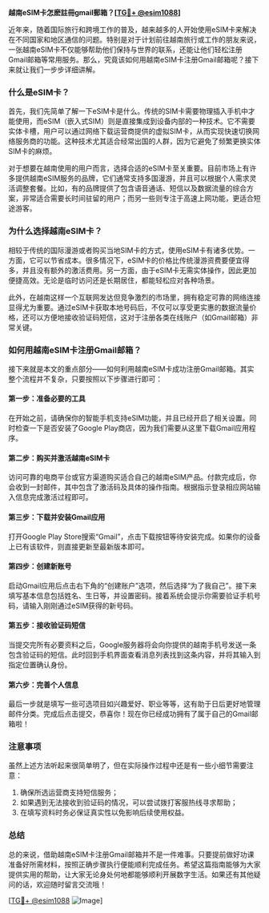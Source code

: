**越南eSIM卡怎麽註冊gmail郵箱？[[TG💪+ @esim1088](https://t.me/s/esim1088)]**

近年来，随着国际旅行和跨境工作的普及，越来越多的人开始使用eSIM卡来解决在不同国家和地区通信的问题。特别是对于计划前往越南旅行或工作的朋友来说，一张越南eSIM卡不仅能够帮助他们保持与世界的联系，还能让他们轻松注册Gmail邮箱等常用服务。那么，究竟该如何用越南eSIM卡注册Gmail邮箱呢？接下来就让我们一步步详细讲解。

### 什么是eSIM卡？

首先，我们先简单了解一下eSIM卡是什么。传统的SIM卡需要物理插入手机中才能使用，而eSIM（嵌入式SIM）则是直接集成到设备内部的一种技术。它不需要实体卡槽，用户可以通过网络下载运营商提供的虚拟SIM卡，从而实现快速切换网络服务商的功能。这种技术尤其适合经常出国的人群，因为它避免了频繁更换实体SIM卡的麻烦。

对于想要在越南使用的用户而言，选择合适的eSIM卡至关重要。目前市场上有许多提供越南eSIM服务的品牌，它们通常支持多国漫游，并且可以根据个人需求灵活调整套餐。比如，有的品牌提供了包含语音通话、短信以及数据流量的综合方案，非常适合需要长时间驻留的用户；而另一些则专注于高速上网功能，更适合短途游客。

### 为什么选择越南eSIM卡？

相较于传统的国际漫游或者购买当地SIM卡的方式，使用eSIM卡有诸多优势。一方面，它可以节省成本。很多情况下，eSIM卡的价格比传统漫游资费要便宜得多，并且没有额外的激活费用。另一方面，由于eSIM卡无需实体操作，因此更加便捷高效。无论是临时访问还是长期居住，都能轻松应对各种场景。

此外，在越南这样一个互联网发达但竞争激烈的市场里，拥有稳定可靠的网络连接显得尤为重要。通过eSIM卡获取本地号码后，不仅可以享受更实惠的数据流量价格，还可以方便地接收验证码短信，这对于注册各类在线账户（如Gmail邮箱）非常关键。

### 如何用越南eSIM卡注册Gmail邮箱？

接下来就是本文的重点部分——如何利用越南eSIM卡成功注册Gmail邮箱。其实整个流程并不复杂，只要按照以下步骤进行即可：

#### 第一步：准备必要的工具
在开始之前，请确保你的智能手机支持eSIM功能，并且已经开启了相关设置。同时检查一下是否安装了Google Play商店，因为我们需要从这里下载Gmail应用程序。

#### 第二步：购买并激活越南eSIM卡
访问可靠的电商平台或官方渠道购买适合自己的越南eSIM产品。付款完成后，你会收到一封邮件，其中包含了激活码及具体的操作指南。根据指示登录相应网站输入信息完成激活过程即可。

#### 第三步：下载并安装Gmail应用
打开Google Play Store搜索“Gmail”，点击下载按钮等待安装完成。如果你的设备上已有该软件，则直接更新至最新版本即可。

#### 第四步：创建新账号
启动Gmail应用后点击右下角的“创建账户”选项，然后选择“为了我自己”。接下来填写基本信息包括姓名、生日等，并设置密码。接着系统会提示你需要验证手机号码，请输入刚刚通过eSIM获得的新号码。

#### 第五步：接收验证码短信
当提交完所有必要资料之后，Google服务器将会向你提供的越南手机号发送一条包含验证码的短信。此时回到手机界面查看消息列表找到这条内容，并将其输入到指定位置确认身份。

#### 第六步：完善个人信息
最后一步就是填写一些可选项目如兴趣爱好、职业等等，这有助于日后更好地管理邮件分类。完成后点击提交，恭喜你！现在你已经成功拥有了属于自己的Gmail邮箱啦！

### 注意事项

虽然上述方法听起来很简单明了，但在实际操作过程中还是有一些小细节需要注意：
1. 确保所选运营商支持短信服务；
2. 如果遇到无法接收到验证码的情况，可以尝试拨打客服热线寻求帮助；
3. 在填写资料时务必保证真实性以免影响后续使用权益。

### 总结

总的来说，借助越南eSIM卡注册Gmail邮箱并不是一件难事。只要提前做好功课准备好所需材料，按照正确步骤执行便能顺利完成任务。希望这篇指南能够为大家提供实用的帮助，让大家无论身处何地都能够顺利开展数字生活。如果还有其他疑问的话，欢迎随时留言交流哦！

[[TG💪+ @esim1088](https://t.me/s/esim1088) ![Image](https://i.postimg.cc/4NQfJmqS/Snipaste-2025-05-13-00-14-12.png)]
